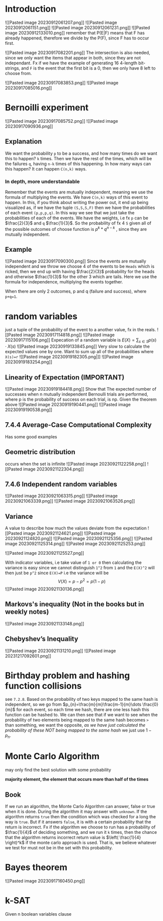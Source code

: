 # Introduction
![[Pasted image 20230912061207.png]]
![[Pasted image 20230912061151.png]]
![[Pasted image 20230912061231.png]]
![[Pasted image 20230912133010.png]]
remember that P(E|F) means that F has already happened, therefore we divide by the P(F), since F has to occur first.

![[Pasted image 20230917082201.png]]
The intersection is also needed, since we only want the items that appear in both, since they are not independant. Fx if we have the example of generating 16 4-length bit-strings, and `F` is the event that the first bit is a 0, then we only have 8 left to choose from.

![[Pasted image 20230917083853.png]]
![[Pasted image 20230917085016.png]]
# Bernoilli experiment
![[Pasted image 20230917085752.png]]
![[Pasted image 20230917090936.png]]
## Explanation
We want the probability `p` to be a success, and how many times do we want this to happen? `k` times. Then we have the rest of the times, which will be the failures `q`, having `n-k` times of this happening. In how many ways can this happen? It can happen `C(n,k)` ways.
### In depth, more understandable
Remember that the events are mutually independent, meaning we use the formula of multiplying the events. We have `C(n,k)` ways of this event to happen. In this, if you think about writing the power out, it end up being visualized as, if we have the tuple `(S,S,S,F)` then we have the probabilities of each event `(p,p,p,q)`. In this way we see that we just take the probabilities of each of the events. 
We have the weights, i.e fx `p` can be $\frac{2}{3}$ and `q` $\frac{1}{3}$. So the probability of fx 4 `S`  given all of the possible outcomes of choose function is $p^k*q^{n-k}$ , since they are mutually independent.
## Example
![[Pasted image 20230917090300.png]]
Since the events are mutually independent and we throw we choose 4 of the events to be `Heads` which is ricked, then we end up with having $\frac{2}{3}$ probability for the heads and otherwise $\frac{1}{3}$ for the other 3 which are tails.
Here we use the formula for independence, multiplying the events together.

When there are only 2 outcomes, p and q (failure and success), where `p+q=1`. 
# random variables
just a tuple of the probability of the event to a another value, fx in the reals.
![[Pasted image 20230917114818.png]]
![[Pasted image 20230917115106.png]]
Expecation of a random variable is $E(X)=\sum_{s\in S}p(s) \cdot X(s)$
![[Pasted image 20230919133845.png]]
Very slow to calculate the expected values one by one. Want to sum up all of the probabilities where `X(s)=r`
![[Pasted image 20230919182305.png|]]
![[Pasted image 20230919183254.png]]
## Linearity of Expectation (IMPORTANT)
![[Pasted image 20230919184418.png]]
Show that The expected number of successes when n mutually independent Bernoulli trials are performed, where p is the probability of success on each trial, is np. Given the theorem above
![[Pasted image 20230919190441.png]]
![[Pasted image 20230919190538.png]]
## 7.4.4 Average-Case Computational Complexity
Has some good examples
## Geometric distribution
occurs when the set is infinite
![[Pasted image 20230921122258.png]]
![[Pasted image 20230921122304.png]]
## 7.4.6 Independent random variables
![[Pasted image 20230921063315.png]]
![[Pasted image 20230921063339.png]]
![[Pasted image 20230921063526.png]]
## Variance
A value to describe how much the values deviate from the expectation
![[Pasted image 20230921124621.png]]
![[Pasted image 20230921124820.png]]
![[Pasted image 20230921125356.png]]
![[Pasted image 20230921125314.png]]
![[Pasted image 20230921125253.png]]

![[Pasted image 20230921125527.png]]

With indicator variables, i.e take value of `1 or 0` then calculating the variance is easy since we cannot distinguish `1^2` from `1` and the `E(X)^2` will then just be `p^2` since `E(X)=P` i.e the variance will be $$V(X)=p-p^2=p(1-p)$$
![[Pasted image 20230921130136.png]]

## Markovs's inequality (Not in the books but in weekly notes)
![[Pasted image 20230921133148.png]]
## Chebyshev’s Inequality
![[Pasted image 20230921131210.png]]
![[Pasted image 20231217092601.png]]

# Birthday problem and hashing function collisions
see `7.2.8`. Based on the probability of two keys mapped to the same hash is independent, so we go from $p_{n}=\frac{m}{m}\frac{m-1}{m}\dots \frac{0}{m}$ for each event, so each time we hash, there are one less hash this function can be hashed to. We can then see that if we want to see when the probability of two elements being mapped to the same hash becomes `>` than something, we want the opposite, _as we have just calculated the probability of these NOT being mapped to the same hash_ we just use $1-p_{n}$.
# Monte Carlo Algorithm
may only find the best solution with some probability

**majority element, the element that occurs more than half of the times**
## Book
If we run an algorithm, the Monte Carlo Algorithm can answer, false or true when it is done. During the algorithm it may answer with `unknown`. If the algorithm returns `true` then the condition which was checked for a long the way is `true`. But if it answers `false`, it is with a certain probability that the return is incorrect. Fx if the algorithm we choose to run has a probability of $\frac{1}{4}$ of deciding something, and we run it `k` times, then the chance that the algorithm returns incorrect return value is $\left( \frac{1}{4} \right)^k$ if the monte carlo approach is used. That is, we believe whatever we test for must not be in the set with this probability.
# Bayes theorem
![[Pasted image 20230917160450.png]]
# k-SAT
Given n boolean variables
clause